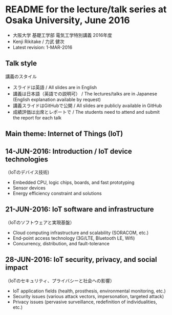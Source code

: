 # README for the lecture/talk series at Osaka University, June 2016

* 大阪大学 基礎工学部 電気工学特別講義 2016年度
* Kenji Rikitake / 力武 健次
* Latest revision: 1-MAR-2016

## Talk style

講義のスタイル

* スライドは英語 / All slides are in English
* 講義は日本語（英語での説明可） / The lectures/talks are in Japanese (English explanation available by request)
* 講義スライドはGitHubで公開 / All slides are publicly available in GitHub
* 成績評価は出席とレポートで / The students need to attend and submit the report for each talk

## Main theme: Internet of Things (IoT)

## 14-JUN-2016: Introduction / IoT device technologies

（IoTのデバイス技術)

* Embedded CPU, logic chips, boards, and fast prototyping
* Sensor devices
* Energy efficiency constraint and solutions

## 21-JUN-2016: IoT software and infrastructure

（IoTのソフトウェアと実現基盤）

* Cloud computing infrastructure and scalability (SORACOM, etc.)
* End-point access technology (3G/LTE, Bluetooth LE, Wifi)
* Concurrency, distribution, and fault-tolerance

## 28-JUN-2016: IoT security, privacy, and social impact

（IoTのセキュリティ、プライバシーと社会への影響）

* IoT application fields (health, prosthesis, environmental monitoring, etc.)
* Security issues (various attack vectors, impersonation, targeted attack)
* Privacy issues (pervasive surveillance, redefinition of individualities, etc.)
